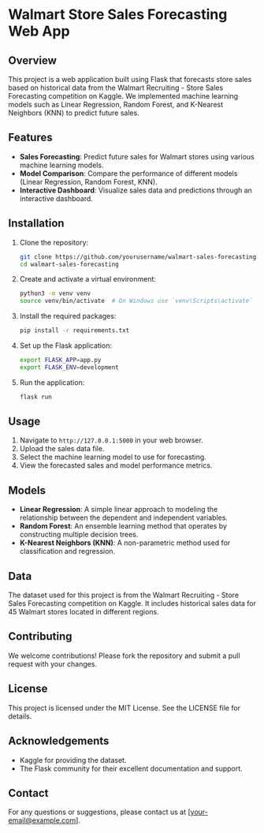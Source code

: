 # Walmart Store Sales Forecasting Web App

## Overview
This project is a web application built using Flask that forecasts store sales based on historical data from the Walmart Recruiting - Store Sales Forecasting competition on Kaggle. We implemented machine learning models such as Linear Regression, Random Forest, and K-Nearest Neighbors (KNN) to predict future sales.

## Features
- **Sales Forecasting**: Predict future sales for Walmart stores using various machine learning models.
- **Model Comparison**: Compare the performance of different models (Linear Regression, Random Forest, KNN).
- **Interactive Dashboard**: Visualize sales data and predictions through an interactive dashboard.

## Installation
1. Clone the repository:
    ```bash
    git clone https://github.com/yourusername/walmart-sales-forecasting.git
    cd walmart-sales-forecasting
    ```

2. Create and activate a virtual environment:
    ```bash
    python3 -m venv venv
    source venv/bin/activate  # On Windows use `venv\Scripts\activate`
    ```

3. Install the required packages:
    ```bash
    pip install -r requirements.txt
    ```

4. Set up the Flask application:
    ```bash
    export FLASK_APP=app.py
    export FLASK_ENV=development
    ```

5. Run the application:
    ```bash
    flask run
    ```

## Usage
1. Navigate to `http://127.0.0.1:5000` in your web browser.
2. Upload the sales data file.
3. Select the machine learning model to use for forecasting.
4. View the forecasted sales and model performance metrics.

## Models
- **Linear Regression**: A simple linear approach to modeling the relationship between the dependent and independent variables.
- **Random Forest**: An ensemble learning method that operates by constructing multiple decision trees.
- **K-Nearest Neighbors (KNN)**: A non-parametric method used for classification and regression.

## Data
The dataset used for this project is from the Walmart Recruiting - Store Sales Forecasting competition on Kaggle. It includes historical sales data for 45 Walmart stores located in different regions.

## Contributing
We welcome contributions! Please fork the repository and submit a pull request with your changes.

## License
This project is licensed under the MIT License. See the LICENSE file for details.

## Acknowledgements
- Kaggle for providing the dataset.
- The Flask community for their excellent documentation and support.

## Contact
For any questions or suggestions, please contact us at [your-email@example.com].
